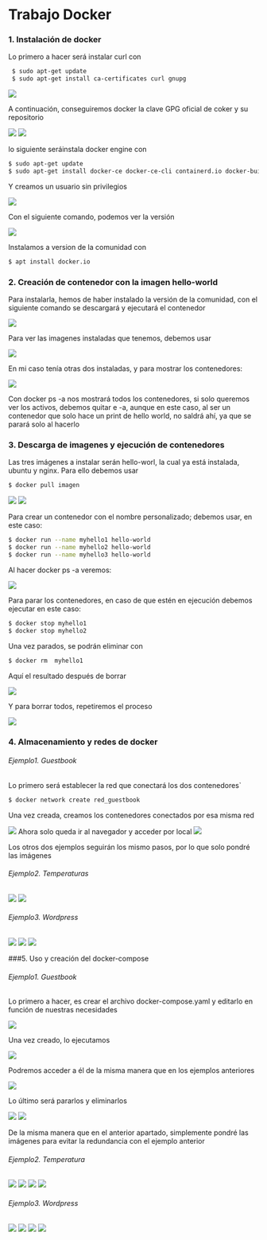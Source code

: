 # Trabajo Docker

###  1. Instalación de docker

Lo primero a hacer será instalar curl con 

```bash
 $ sudo apt-get update
 $ sudo apt-get install ca-certificates curl gnupg
```
<img src="img/curl.png">

A continuación, conseguiremos docker la clave GPG oficial de coker y su repositorio

<img src="img/install.png">
<img src="img/repository.png">

lo siguiente seráinstala docker engine con
```bash
$ sudo apt-get update
$ sudo apt-get install docker-ce docker-ce-cli containerd.io docker-buildx-plugin docker-compose-plugin
```
Y creamos un usuario sin privilegios

<img src="img/user.png">

Con el siguiente comando, podemos ver la versión

<img src="img/version.png">

Instalamos a version de la comunidad con 

```bash
$ apt install docker.io
```
### 2. Creación de contenedor con la imagen hello-world

Para instalarla, hemos de haber instalado la versión de la comunidad, con el siguiente comando se descargará y ejecutará el contenedor

<img src="img/first.png">

Para ver las imagenes instaladas que tenemos, debemos usar

<img src="img/images.png">

En mi caso tenía otras dos instaladas, y para mostrar los contenedores:

<img src="img/firstps.png">

Con docker ps -a nos mostrará todos los contenedores, si solo queremos ver los activos, debemos quitar e -a, aunque en este caso, al ser un contenedor que solo hace un print de hello world, no saldrá ahí, ya que se parará solo al hacerlo

### 3. Descarga de imagenes y ejecución de contenedores

Las tres imágenes a instalar serán hello-worl, la cual ya está instalada, ubuntu y nginx. Para ello debemos usar

```bash 
$ docker pull imagen
```

<img src="img/ubuntu.png">

<img src="img/images.png">

Para crear un contenedor con el nombre personalizado; debemos usar, en este caso:

```bash 
$ docker run --name myhello1 hello-world
$ docker run --name myhello2 hello-world
$ docker run --name myhello3 hello-world
```

Al hacer docker ps -a veremos:

<img src="img/allhello.png">

Para parar los contenedores, en caso de que estén en ejecución debemos ejecutar en este caso:

```bash
$ docker stop myhello1
$ docker stop myhello2
```

Una vez parados, se podrán eliminar con

```bash
$ docker rm  myhello1
```
Aquí el resultado después de borrar

<img src="img/hellodeleted.png">

Y para borrar todos, repetiremos el proceso

<img src="img/deleteall.png">


### 4. Almacenamiento y redes de docker

###### Ejemplo1. Guestbook
Lo primero será establecer la red que conectará los dos contenedores`
```bash
$ docker network create red_guestbook
```

Una vez creada, creamos los contenedores conectados por esa misma red

<img src="img/guest1.png">
Ahora solo queda ir al navegador y acceder por local
<img src="img/guest1access.png">

Los otros dos ejemplos seguirán los mismo pasos, por lo que solo pondré las imágenes

###### Ejemplo2. Temperaturas
<img src="img/tempt1.png">
<img src="img/tempt1access.png">

###### Ejemplo3. Wordpress
<img src="img/wp1.png">
<img src="img/wp1.1.png">
<img src="img/wp1access.png">

###5. Uso y creación del docker-compose

###### Ejemplo1. Guestbook
Lo primero a hacer, es crear el archivo docker-compose.yaml y editarlo en función de nuestras necesidades

<img src="img/guestdc.png">

Una vez creado, lo ejecutamos

<img src="img/guestup.png">

Podremos acceder a él de la misma manera que en los ejemplos anteriores

<img src="img/guest2.png">

Lo último será pararlos y eliminarlos 

<img src="img/stop1.png">
<img src="img/down1.png">

De la misma manera que en el anterior apartado, simplemente pondré las imágenes para evitar la redundancia con el ejemplo anterior

###### Ejemplo2. Temperatura

<img src="img/dc2.png">
<img src="img/up2.png">
<img src="img/tem2.png">
<img src="img/down2.png">

###### Ejemplo3. Wordpress

<img src="img/dc3.png">
<img src="img/up3.png">
<img src="img/wp2.png">
<img src="img/down3.png">